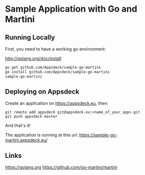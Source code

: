 Sample Application with Go and Martini
======================================

Running Locally
---------------

First, you need to have a working go environment:

http://golang.org/doc/install

```sh
go get github.com/Appsdeck/sample-go-martini
go install github.com/Appsdeck/sample-go-martini
sample-go-martini
```

Deploying on Appsdeck
---------------------

Create an application on https://appsdeck.eu, then:

```
git remote add appsdeck git@appsdeck.eu:<name_of_your_app>.git
git push appsdeck master
```

And that's it!

The application is running at this url: https://sample-go-martini.appsdeck.eu/

Links
-----

https://golang.org
https://github.com/go-martini/martini
